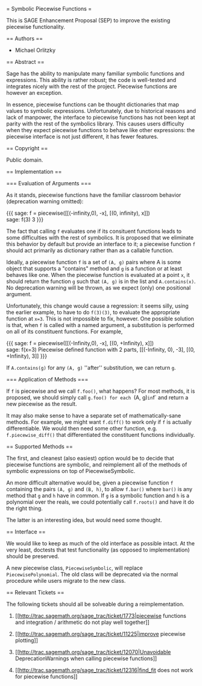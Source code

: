 = Symbolic Piecewise Functions =

This is SAGE Enhancement Proposal (SEP) to improve the existing piecewise functionality.

== Authors ==

 * Michael Orlitzky

== Abstract ==

Sage has the ability to manipulate many familiar symbolic functions and expressions. This ability is rather robust; the code is well-tested and integrates nicely with the rest of the project. Piecewise functions are however an exception.

In essence, piecewise functions can be thought dictionaries that map values to symbolic expressions. Unfortunately, due to historical reasons and lack of manpower, the interface to piecewise functions has not been kept at parity with the rest of the symbolics library. This causes users difficulty when they expect piecewise functions to behave like other expressions: the piecewise interface is not just different, it has fewer features.

== Copyright ==

Public domain.

== Implementation ==

=== Evaluation of Arguments ===

As it stands, piecewise functions have the familiar classroom behavior (deprecation warning omitted):

{{{
sage: f = piecewise([[(-infinity,0), -x], [(0, infinity), x]])   
sage: f(3)
3
}}}

The fact that calling `f` evaluates one if its consituent functions leads to some difficulties with the rest of symbolics. It is proposed that we eliminate this behavior by default but provide an interface to it; a piecewise function `f` should act primarily as dictionary rather than as a callable function.

Ideally, a piecewise function `f` is a set of `(A, g)` pairs where A is some object that supports a "contains" method and `g` is a function or at least behaves like one. When the piecewise function is evaluated at a point `x`, it should return the function `g` such that `(A, g)` is in the list and `A.contains(x)`. No deprecation warning will be thrown, as we expect (only) one positional argument.

Unfortunately, this change would cause a regression: it seems silly, using the earlier example, to have to do `f(3)(3)`, to evaluate the appropriate function at `x=3`. This is not impossible to fix, however. One possible solution is that, when `f` is called with a named argument, a substitution is performed on all of its constituent functions. For example,

{{{
sage: f = piecewise([[(-Infinity,0), -x], [(0, +Infinity), x]])   
sage: f(x=3)
Piecewise defined function with 2 parts, [[(-Infinity, 0), -3], [(0, +Infinity), 3]]
}}}

If `A.contains(g)` for any `(A, g)` ''after'' substitution, we can return `g`.

=== Application of Methods ===

If `f` is piecewise and we call `f.foo()`, what happens? For most methods, it is proposed, we should simply call `g.foo() for each `(A, g)` in `f` and return a new piecewise as the result.

It may also make sense to have a separate set of mathematically-sane methods. For example, we might want `f.diff()` to work only if `f` is actually differentiable. We would then need some other function, e.g. `f.piecewise_diff()` that differentiated the constituent functions individually.

== Supported Methods ==

The first, and cleanest (also easiest) option would be to decide that piecewise functions are symbolic, and 
reimplement all of the methods of symbolic expressions on top of PiecewiseSymbolic.

An more difficult alternative would be, given a piecewise function `f` containing the pairs `(A, g)` and 
`(B, h)`, to allow `f.bar()` where `bar()` is any method that `g` and `h` have in common. If `g` is a symbolic function and `h` is a polynomial over the reals, we could potentially call `f.roots()` and have it do the right thing.

The latter is an interesting idea, but would need some thought.

== Interface ==

We would like to keep as much of the old interface as possible intact. At the very least, doctests that test functionality (as opposed to implementation) should be preserved.

A new piecewise class, `PiecewiseSymbolic`, will replace `PiecewisePolynomial`. The old class will be deprecated via the normal procedure while users migrate to the new class.

== Relevant Tickets ==

The following tickets should all be solveable during a reimplementation.

 1. [[http://trac.sagemath.org/sage_trac/ticket/1773|piecewise functions and integration / arithmetic do not play well together]]

 2. [[http://trac.sagemath.org/sage_trac/ticket/11225|improve piecewise plotting]]

 3. [[http://trac.sagemath.org/sage_trac/ticket/12070|Unavoidable DeprecationWarnings when calling piecewise functions]]

 4. [[http://trac.sagemath.org/sage_trac/ticket/12316|find_fit does not work for piecewise functions]]
